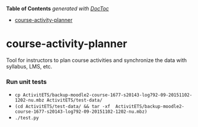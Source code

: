 <!-- START doctoc generated TOC please keep comment here to allow auto update -->
<!-- DON'T EDIT THIS SECTION, INSTEAD RE-RUN doctoc TO UPDATE -->
**Table of Contents**  *generated with [DocToc](https://github.com/thlorenz/doctoc)*

- [course-activity-planner](#course-activity-planner)

<!-- END doctoc generated TOC please keep comment here to allow auto update -->

# course-activity-planner
Tool for instructors to plan course activities and synchronize the data with syllabus, LMS, etc.

### Run unit tests
* `cp ActivitETS/backup-moodle2-course-1677-s20143-log792-09-20151102-1202-nu.mbz ActivitETS/test-data/`
* `(cd ActivitETS/test-data/ && tar -xf  ActivitETS/backup-moodle2-course-1677-s20143-log792-09-20151102-1202-nu.mbz)`
* `./test.py`
